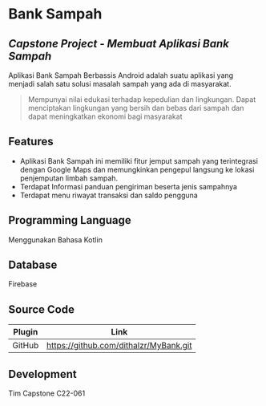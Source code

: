 # Bank Sampah
## _Capstone Project - Membuat Aplikasi Bank Sampah_
Aplikasi Bank Sampah Berbassis Android adalah suatu aplikasi yang menjadi salah satu solusi masalah sampah yang ada di masyarakat. 

> Mempunyai nilai edukasi terhadap kepedulian dan lingkungan.
> Dapat menciptakan lingkungan yang bersih
>  dan bebas dari sampah dan 
> dapat meningkatkan ekonomi bagi masyarakat

## Features
- Aplikasi Bank Sampah ini memiliki fitur jemput sampah yang terintegrasi dengan Google Maps dan memungkinkan pengepul langsung ke lokasi penjemputan limbah sampah.
- Terdapat Informasi panduan pengiriman beserta jenis sampahnya
- Terdapat menu riwayat transaksi dan saldo pengguna

## Programming Language
Menggunakan Bahasa Kotlin

## Database
Firebase

## Source Code
| Plugin | Link |
| ------ | ---- |
| GitHub |https://github.com/dithalzr/MyBank.git|

## Development
Tim Capstone C22-061

